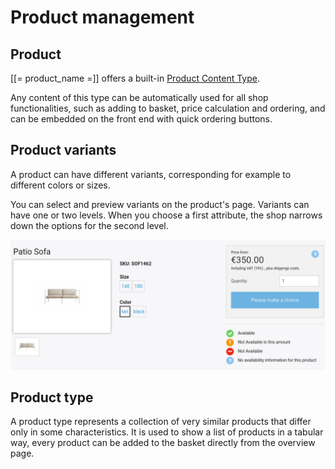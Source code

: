 # Product management

## Product

[[= product_name =]] offers a built-in [Product Content Type](../catalog/product.md).

Any content of this type can be automatically used for all shop functionalities,
such as adding to basket, price calculation and ordering,
and can be embedded on the front end with quick ordering buttons.

## Product variants

A product can have different variants, corresponding for example to different colors or sizes.

You can select and preview variants on the product's page.
Variants can have one or two levels.
When you choose a first attribute, the shop narrows down the options for the second level.

![Product detail](img/product_detail.png)

## Product type

A product type represents a collection of very similar products that differ only in some characteristics.
It is used to show a list of products in a tabular way, every product can be added to the basket directly from the overview page. 
